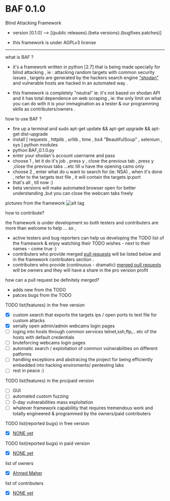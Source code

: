 # BAF 0.1.0
Blind Attacking Framework

* version [0.1.0] --> [(public releases).(beta versions).(bugfixes patches)]

* this framework is under  AGPLv3 license 

______________________________________________________________________________________________________________________________
what is BAF ? 
* it's a framework written in python [2.7] that is being made specially for blind attacking , ie : attacking random targets with common security issues , targets are generated by the hackers search engine <a href="https://www.shodan.io/explore">"shodan"</a> and vulnerable hosts are hacked in an automated way .

* this framework is completely "neutral" ie: it's not based on shodan API and it has total dependence on web scraping , ie: the only limit on what you can do with it is your immagination as a tester & our programming skills as contributers/owners .   

how to use BAF ? 
* fire up a terminal and sudo apt-get update && apt-get upgrade && apt-get dist-upgrade
* install [ requests , httplib , urllib , time , bs4 "BeautifulSoup" , selenium , sys ] python modules 
* python BAF_0.1.0.py
* enter your shodan's account username and pass
* choose 1 , let it do it's job , press y , close the previous tab , press y ,close the previous tabs ...etc till u have the opening        cams only 
* choose 2 , enter what do u want to search for (ie: NSA) , when it's done , refer to the targets text file , it will contain the targets ip:port
* that's all , till now :)
* beta versions will make automated browser open for better understanding ,but you can close the webcam tabs freely 

pictures from the framework
![alt tag](http://url/to/img.png)


how to contribute? 

the framework is under development so both testers and contributers are more than welcome to help ... so , 
* active testers and bug reporters can help us developing the TODO list of the framework & enjoy watching their TODO wishes - next to    their names - come true :) 
* contributers who provide merged <a href="https://guides.github.com/activities/contributing-to-open-source/">pull requests</a> will be listed below and in the framework contributers section .
* contributers who provide (continuous - dramatic) <a href="https://guides.github.com/activities/contributing-to-open-source/">merged pull requests</a> will be owners and they will have a share in the pro version profit 

how can a pull request be definitely merged?
* adds new from the TODO 
* patces bugs from the TODO 

TODO list(features) in the free version 
- [x] custom search that exports the targets ips / open ports to text file for custom attacks  
- [x] serially open admin/admin webcams login pages 
- [ ] loging into hosts through common services telnet,ssh,ftp,.. etc of the hosts with default credentials
- [ ] bruteforcing webcams login pages
- [ ] automatic search / exploitation of common vulnerabilities on different patforms 
- [ ] handling exceptions and abstracing the project for being efficiently embedded into hacking enviroments/ pentesting labs 
- [ ] rest in peace :)

TODO list(features) in the pro/paid version  
- [ ] GUI
- [ ] automated custom fuzzing 
- [ ] 0-day vulnerabilities mass exploitation 
- [ ] whatever framework capabilitiy that requires tremendous work and totally engineered & programmed by the owners/paid contributers

TODO list(reported bugs) in free version
- [x] <a href="https://github.com/engMaher/BAF/blob/master/README.md">NONE yet</a> 

TODO list(reported bugs) in paid version
- [x] <a href="https://github.com/engMaher/BAF/blob/master/README.md">NONE yet</a> 

list of owners 
- [x] <a href="https://github.com/engMaher">Ahmed Maher</a>

list of contributers
- [x] <a href="https://github.com/engMaher/BAF/blob/master/README.md">NONE yet</a>
